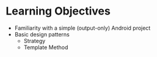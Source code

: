# Learning Objectives

* Familiarity with a simple (output-only) Android project
* Basic design patterns
	* Strategy
	* Template Method
